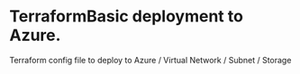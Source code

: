 # TerraformBasic deployment to Azure.
Terraform config file to deploy to Azure
/ Virtual Network
/ Subnet
/ Storage
